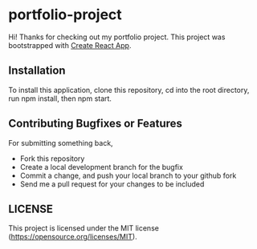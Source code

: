 # portfolio-project

Hi! Thanks for checking out my portfolio project. This project was bootstrapped with [Create React App](https://github.com/facebook/create-react-app).

## Installation

To install this application, clone this repository, cd into the root directory, run npm install, then npm start.

## Contributing Bugfixes or Features

For submitting something back,

- Fork this repository
- Create a local development branch for the bugfix
- Commit a change, and push your local branch to your github fork
- Send me a pull request for your changes to be included

## LICENSE

This project is licensed under the MIT license (https://opensource.org/licenses/MIT).


